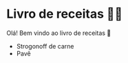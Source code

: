 # Livro de receitas :man_cook:

Olá! Bem vindo ao livro de receitas :wave:

- Strogonoff de carne
- Pavê